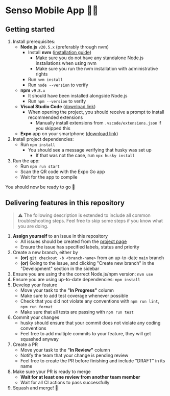 # Senso Mobile App 👴📱
## Getting started
1. Install prerequisites:
    - **Node.js** `v20.5.x` (preferably through nvm)
        - Install **nvm** ([installation guide](https://github.com/nvm-sh/nvm#installing-and-updating))
            - Make sure you do not have any standalone Node.js installations when using nvm
            - Make sure you run the nvm installation with administrative rights 
        - Run `nvm install`
        - Run `node --version` to verify
    - **npm** `v9.8.x`
        - It should have been installed alongside Node.js
        - Run `npm --version` to verify
    - **Visual Studio Code** ([download link](https://code.visualstudio.com/download))
        - When opening the project, you should receive a prompt to install recommended extensions
            - Manually install extensions from `.vscode/extensions.json` if you skipped this
    - **Expo** app on your smartphone ([download link](https://play.google.com/store/apps/details?id=host.exp.exponent))
2. Install project dependencies:
    - Run `npm install`
        - You should see a message verifying that husky was set up
            - If that was not the case, run `npx husky install`
3. Run the app:
    - Run `npm run start`
    - Scan the QR code with the Expo Go app
    - Wait for the app to compile

You should now be ready to go 🎉

## Delivering features in this repository
> ⚠️ The following description is extended to include all common troubleshooting steps. Feel free to skip some steps if you know what you are doing.

1. **Assign yourself** to an issue in this repository
    - All issues should be created from the [project page](https://github.com/orgs/zpi-2023/projects/1)
    - Ensure the issue has specified labels, status and priority
2. Create a new branch, either by
    - **(or)** `git checkout -b <branch-name>` from an up-to-date `main` branch
    - **(or)** Going to the issue, and clicking "Create new branch" in the "Development" section in the sidebar
3. Ensure you are using the the correct Node.js/npm version: `nvm use`
4. Ensure you are using up-to-date dependencies: `npm install`
5. Develop your feature
    - Move your task to the **"In Progress"** column
    - Make sure to add test coverage whenever possible
    - Check that you did not violate any conventions with `npm run lint`, `npm run format`
    - Make sure that all tests are passing with `npm run test`
6. Commit your changes
    - husky should ensure that your commit does not violate any coding conventions
    - Feel free to add multiple commits to your feature, they will get squashed anyway
7. Create a PR
    - Move your task to the **"In Review"** column
    - Notify the team that your change is pending review
    - Feel free to create the PR before finishing and include "DRAFT" in its name
8. Make sure your PR is ready to merge
    - **Wait for at least one review from another team member**
    - Wait for all CI actions to pass successfully
9. Squash and merge! 🚀
